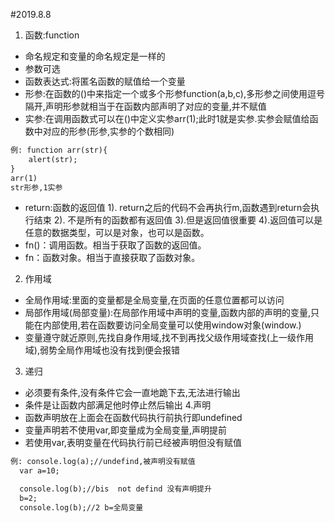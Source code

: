#2019.8.8
1. 函数:function
- 命名规定和变量的命名规定是一样的
- 参数可选
- 函数表达式:将匿名函数的赋值给一个变量
- 形参:在函数的()中来指定一个或多个形参function(a,b,c),多形参之间使用逗号隔开,声明形参就相当于在函数内部声明了对应的变量,并不赋值
- 实参:在调用函数式可以在()中定义实参arr(1);此时1就是实参.实参会赋值给函数中对应的形参(形参,实参的个数相同)
```html
例: function arr(str){
    alert(str);
}
arr(1)
str形参,1实参
```
- return:函数的返回值
1). return之后的代码不会再执行m,函数遇到return会执行结束
2). 不是所有的函数都有返回值
3).但是返回值很重要
4).返回值可以是任意的数据类型，可以是对象，也可以是函数。
- fn()：调用函数。相当于获取了函数的返回值。
- fn：函数对象。相当于直接获取了函数对象。
2. 作用域
- 全局作用域:里面的变量都是全局变量,在页面的任意位置都可以访问
- 局部作用域(局部变量):在局部作用域中声明的变量,函数内部的声明的变量,只能在内部使用,若在函数要访问全局变量可以使用window对象(window.)
- 变量遵守就近原则,先找自身作用域,找不到再找父级作用域查找(上一级作用域),弱势全局作用域也没有找到便会报错
3. 递归
- 必须要有条件,没有条件它会一直地跪下去,无法进行输出
- 条件是让函数内部满足他时停止然后输出
4.声明
- 函数声明放在上面会在函数代码执行前执行即undefined
- 变量声明若不使用var,即变量成为全局变量,声明提前
- 若使用var,表明变量在代码执行前已经被声明但没有赋值
```html
例: console.log(a);//undefind,被声明没有赋值
  var a=10;

  console.log(b);//bis  not defind 没有声明提升
  b=2;
  console.log(b);//2 b=全局变量
```